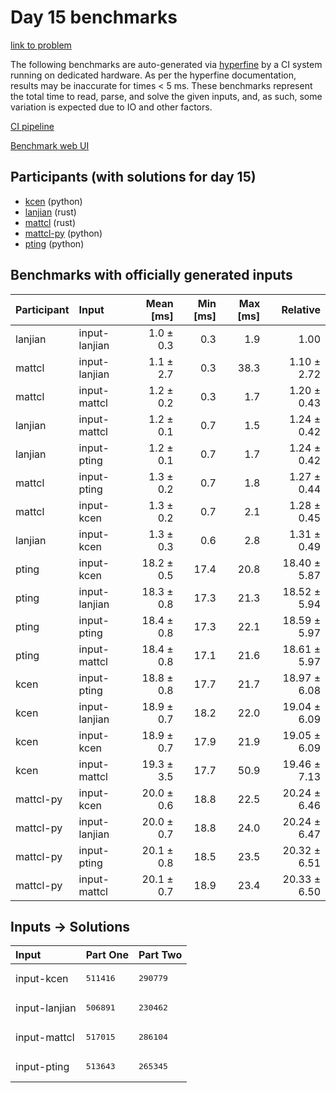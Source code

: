 # Day 15 benchmarks

[link to problem](https://adventofcode.com/2023/day/15)

The following benchmarks are auto-generated via
[hyperfine](https://github.com/sharkdp/hyperfine) by a CI system running on
dedicated hardware. As per the hyperfine documentation, results may be
inaccurate for times < 5 ms. These benchmarks represent the total time to read,
parse, and solve the given inputs, and, as such, some variation is expected due
to IO and other factors.

[CI pipeline](http://ci.papercode.net:8080/teams/main/pipelines/aoc2023)

[Benchmark web UI](https://aoc.ancalagon.black)


## Participants (with solutions for day 15)

- [kcen](https://github.com/kcen/aoc2023) (python)
- [lanjian](https://github.com/lanjian/aoc-2023) (rust)
- [mattcl](https://github.com/mattcl/aoc2023) (rust)
- [mattcl-py](https://github.com/mattcl/aoc2023-py) (python)
- [pting](https://github.com/pting/aoc2023) (python)


## Benchmarks with officially generated inputs

| Participant | Input | Mean [ms] | Min [ms] | Max [ms] | Relative |
|:---|:---|---:|---:|---:|---:|
| lanjian | input-lanjian | 1.0 ± 0.3 | 0.3 | 1.9 | 1.00 |
| mattcl | input-lanjian | 1.1 ± 2.7 | 0.3 | 38.3 | 1.10 ± 2.72 |
| mattcl | input-mattcl | 1.2 ± 0.2 | 0.3 | 1.7 | 1.20 ± 0.43 |
| lanjian | input-mattcl | 1.2 ± 0.1 | 0.7 | 1.5 | 1.24 ± 0.42 |
| lanjian | input-pting | 1.2 ± 0.1 | 0.7 | 1.7 | 1.24 ± 0.42 |
| mattcl | input-pting | 1.3 ± 0.2 | 0.7 | 1.8 | 1.27 ± 0.44 |
| mattcl | input-kcen | 1.3 ± 0.2 | 0.7 | 2.1 | 1.28 ± 0.45 |
| lanjian | input-kcen | 1.3 ± 0.3 | 0.6 | 2.8 | 1.31 ± 0.49 |
| pting | input-kcen | 18.2 ± 0.5 | 17.4 | 20.8 | 18.40 ± 5.87 |
| pting | input-lanjian | 18.3 ± 0.8 | 17.3 | 21.3 | 18.52 ± 5.94 |
| pting | input-pting | 18.4 ± 0.8 | 17.3 | 22.1 | 18.59 ± 5.97 |
| pting | input-mattcl | 18.4 ± 0.8 | 17.1 | 21.6 | 18.61 ± 5.97 |
| kcen | input-pting | 18.8 ± 0.8 | 17.7 | 21.7 | 18.97 ± 6.08 |
| kcen | input-lanjian | 18.9 ± 0.7 | 18.2 | 22.0 | 19.04 ± 6.09 |
| kcen | input-kcen | 18.9 ± 0.7 | 17.9 | 21.9 | 19.05 ± 6.09 |
| kcen | input-mattcl | 19.3 ± 3.5 | 17.7 | 50.9 | 19.46 ± 7.13 |
| mattcl-py | input-kcen | 20.0 ± 0.6 | 18.8 | 22.5 | 20.24 ± 6.46 |
| mattcl-py | input-lanjian | 20.0 ± 0.7 | 18.8 | 24.0 | 20.24 ± 6.47 |
| mattcl-py | input-pting | 20.1 ± 0.8 | 18.5 | 23.5 | 20.32 ± 6.51 |
| mattcl-py | input-mattcl | 20.1 ± 0.7 | 18.9 | 23.4 | 20.33 ± 6.50 |


## Inputs -> Solutions

| Input | Part One | Part Two |
|:---|:---|:---|
|input-kcen|<pre>511416</pre>|<pre>290779</pre>|
|input-lanjian|<pre>506891</pre>|<pre>230462</pre>|
|input-mattcl|<pre>517015</pre>|<pre>286104</pre>|
|input-pting|<pre>513643</pre>|<pre>265345</pre>|